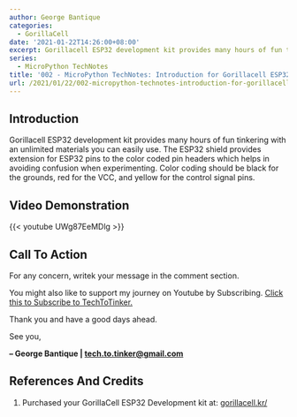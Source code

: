 ```yaml
---
author: George Bantique
categories:
  - GorillaCell
date: '2021-01-22T14:26:00+08:00'
excerpt: Gorillacell ESP32 development kit provides many hours of fun tinkering with an unlimited materials you can easily use. The ESP32 shield provides extension for ESP32 pins to the color coded pin headers which helps in avoiding confusion when experimenting. Color coding should be black for the grounds, red for the VCC, and yellow for the control signal pins.
series:
  - MicroPython TechNotes
title: '002 - MicroPython TechNotes: Introduction for Gorillacell ESP32 Dev Kit'
url: /2021/01/22/002-micropython-technotes-introduction-for-gorillacell-esp32-dev-kit/
---
```


## **Introduction**

Gorillacell ESP32 development kit provides many hours of fun tinkering with an unlimited materials you can easily use. The ESP32 shield provides extension for ESP32 pins to the color coded pin headers which helps in avoiding confusion when experimenting. Color coding should be black for the grounds, red for the VCC, and yellow for the control signal pins.

## **Video Demonstration**

{{< youtube UWg87EeMDlg >}}

## **Call To Action**

For any concern, writek your message in the comment section.

You might also like to support my journey on Youtube by Subscribing. [Click this to Subscribe to TechToTinker.](https://www.youtube.com/c/TechToTinker?sub_confirmation=1)

Thank you and have a good days ahead.

See you,

**– George Bantique | tech.to.tinker@gmail.com**

## **References And Credits**

1. Purchased your GorillaCell ESP32 Development kit at: 
[gorillacell.kr/](http://gorillacell.kr/)

